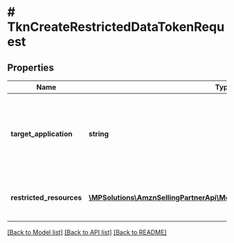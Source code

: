 # # TknCreateRestrictedDataTokenRequest

## Properties

Name | Type | Description | Notes
------------ | ------------- | ------------- | -------------
**target_application** | **string** | The application ID for the target application to which access is being delegated. | [optional]
**restricted_resources** | [**\MPSolutions\AmznSellingPartnerApi\Models\Tokens\TknRestrictedResource[]**](TknRestrictedResource.md) | A list of restricted resources. Maximum: 50 |

[[Back to Model list]](../../README.md#models) [[Back to API list]](../../README.md#endpoints) [[Back to README]](../../README.md)
